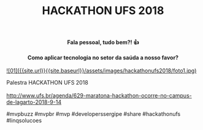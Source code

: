 ﻿---
title: "HACKATHON UFS 2018"
comments: true
excerpt_separator: "Ler mais"
categories:
  - Evento
gallery:
  - url: /assets/images/hackathonufs2018/foto1.jpg
    image_path: /assets/images/hackathonufs2018/foto1.jpg
    alt: "HACKATHON UFS 2018"
---

<center><strong>Fala pessoal, tudo bem?! 👍 </strong></center> <br>
<center><strong>Como aplicar tecnologia no setor da saúda a nosso favor?</strong></center> <br>
<a href="http://www.ufs.br/agenda/629-maratona-hackathon-ocorre-no-campus-de-lagarto-2018-9-14" target="_black">
![01]({{site.url}}{{site.baseurl}}/assets/images/hackathonufs2018/foto1.jpg)
</a>
<div style="text-align: justify;">

Palestra HACKATHON UFS 2018<br>
<br>
<a href="http://www.ufs.br/agenda/629-maratona-hackathon-ocorre-no-campus-de-lagarto-2018-9-14" target="_black">http://www.ufs.br/agenda/629-maratona-hackathon-ocorre-no-campus-de-lagarto-2018-9-14</a>

</div>  
 

 #mvpbuzz #mvpbr #mvp #developerssergipe #share #hackathonufs #linqsolucoes<br><br>
